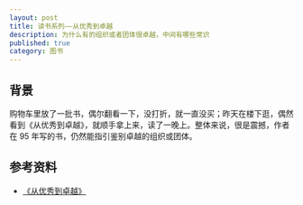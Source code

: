 ```yaml
---
layout: post
title: 读书系列——从优秀到卓越
description: 为什么有的组织或者团体很卓越，中间有哪些常识
published: true
category: 图书
---
```


## 背景

购物车里放了一批书，偶尔翻看一下，没打折，就一直没买；昨天在楼下逛，偶然看到《从优秀到卓越》，就顺手拿上来，读了一晚上。整体来说，很是震撼，作者在 95 年写的书，仍然能指引鉴别卓越的组织或团体。





## 参考资料

* [《从优秀到卓越》](https://book.douban.com/subject/4075835/)




[NingG]:    http://ningg.github.com  "NingG"